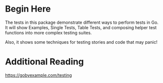 # Begin Here 

The tests in this package demonstrate different ways to perform tests in Go. 
It will show Examples, Single Tests, Table Tests, and composing helper test 
functions into more complex testing suites.

Also, it shows some techniques for testing stories and code that may panic!

# Additional Reading

https://gobyexample.com/testing
